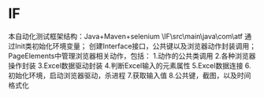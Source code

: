 # IF
本自动化测试框架结构：Java+Maven+selenium
\IF\src\main\java\com\atf
通过Init类初始化环境变量；
创建Interface接口，公共键以及浏览器动作封装调用；
PageElements中管理浏览器相关动作，包括：
  1.动作的公共类调用
  2.各种浏览器操作封装
  3.Excel数据驱动封装
  4.判断Excel输入的元素属性
  5.Excel数据连接
  6.初始化环境，启动浏览器驱动，杀进程
  7.获取输入值
  8.公共键，截图，以及时间格式化

